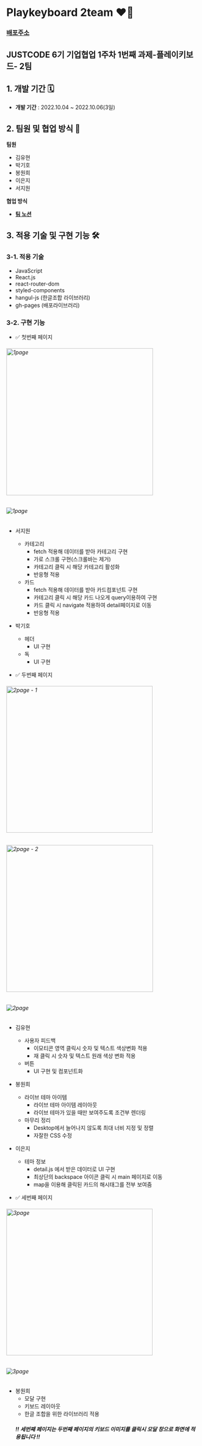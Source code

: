 # Playkeyboard 2team ❤️‍🔥 
### __[배포주소](https://2021bong.github.io/playkeyboard-2team/)__ 

## JUSTCODE 6기 기업협업 1주차 1번째 과제-플레이키보드- 2팀

## 1. 개발 기간 🗓

- __개발 기간__  : 2022.10.04 ~ 2022.10.06(3일)

## 2. 팀원 및 협업 방식 🤹

**팀원**
   - 김유현
   - 박기호
   - 봉원희
   - 이은지
   - 서지원

**협업 방식**
- __[팀 노션](https://www.notion.so/wecode/Team7-JGUD-895618b19f4941dabc8961ff0e1b16cf)__

## 3. 적용 기술 및 구현 기능 🛠

### 3-1. 적용 기술 

   - JavaScript
   - React.js
   - react-router-dom
   - styled-components
   - hangul-js (한글조합 라이브러리)
   - gh-pages (배포라이브러리)

### 3-2. 구현 기능
- ✅ 첫번째 페이지
###### <img width="384" alt="1page" src="https://user-images.githubusercontent.com/49029756/194373353-2bf72883-f6a6-4b98-9215-04d70771f152.png">

###### ![1page](https://user-images.githubusercontent.com/49029756/194371552-48e0cf9d-aa33-477c-86a2-c386beeff2ad.gif)

  - 서지원
    - 카테고리 
      - fetch 적용해 데이터를 받아 카테고리 구현
      - 가로 스크롤 구현(스크롤바는 제거)
      - 카테고리 클릭 시 해당 카테고리 활성화
      - 반응형 적용
    - 카드
      - fetch 적용해 데이터를 받아 카드컴포넌트 구현
      - 카테고리 클릭 시 해당 카드 나오게 query이용하여 구현 
      - 카드 클릭 시 navigate 적용하여 detail페이지로 이동
      - 반응형 적용
      
  - 박기호
    - 헤더 
      - UI 구현
    - 독
      - UI 구현
      
- ✅ 두번째 페이지
###### <img width="383" alt="2page - 1" src="https://user-images.githubusercontent.com/49029756/194373363-1d4f7c29-9b58-4e20-93bd-a8f35487b54f.png">

###### <img width="384" alt="2page - 2" src="https://user-images.githubusercontent.com/49029756/194373365-70a5df9a-2a67-4902-a9f6-4bda67479577.png">

###### ![2page](https://user-images.githubusercontent.com/49029756/194371587-1f201809-0e4e-41e0-99f1-a88fbad14c83.gif)

  - 김유현
    - 사용자 피드백
      - 이모티콘 영역 클릭시 숫자 및 텍스트 색상변화 적용
      - 재 클릭 시 숫자 및 텍스트 원래 색상 변화 적용
    - 버튼 
      - UI 구현 및 컴포넌트화
      
  - 봉원희
    - 라이브 테마 아이템
      - 라이브 테마 아이템 레이아웃
      - 라이브 테마가 있을 때만 보여주도록 조건부 렌더링
    - 마무리 정리
      - Desktop에서 늘어나지 않도록 최대 너비 지정 및 정렬
      - 자잘한 CSS 수정
   
  - 이은지
    - 테마 정보
      - detail.js 에서 받은 데이터로 UI 구현
      - 최상단의 backspace 아이콘 클릭 시 main 페이지로 이동
      - map을 이용해 클릭된 카드의 해시태그를 전부 보여줌
      
- ✅ 세번째 페이지
###### <img width="383" alt="3page" src="https://user-images.githubusercontent.com/49029756/194373369-098bb4a1-84bf-41fe-87bf-65ea11b58117.png">

###### ![3page](https://user-images.githubusercontent.com/49029756/194371593-f2560667-a6f4-40de-abeb-6316041ac4fb.gif)
  - 봉원희
    - 모달 구현
    - 키보드 레이아웃
    - 한글 조합을 위한 라이브러리 적용
    ##### !! 세번째 페이지는 두번째 페이지의 키보드 이미지를 클릭시 모달 창으로 화면에 적용됩니다 !!
 

